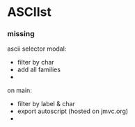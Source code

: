 # ASCIIst


### missing  

ascii selector modal:  
- filter by char  
- add all families  
- 

on main:  
- filter by label & char  
- export autoscript (hosted on jmvc.org)  
- 